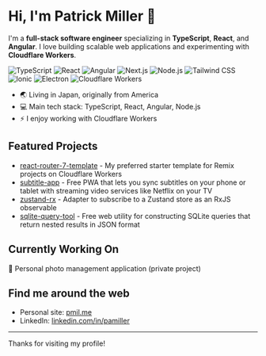 # Hi, I'm Patrick Miller 👋

I'm a **full-stack software engineer** specializing in **TypeScript**, **React**, and **Angular**.
I love building scalable web applications and experimenting with **Cloudflare Workers**.

![TypeScript](https://img.shields.io/badge/TypeScript-007ACC?style=flat&logo=typescript&logoColor=white)
![React](https://img.shields.io/badge/React-20232A?style=flat&logo=react&logoColor=61DAFB)
![Angular](https://img.shields.io/badge/Angular-DD0031?style=flat&logo=angular&logoColor=white)
![Next.js](https://img.shields.io/badge/next%20js-000000?style=flat&logo=nextdotjs&logoColor=white)
![Node.js](https://img.shields.io/badge/Node%20js-339933?style=flat&logo=nodedotjs&logoColor=white)
![Tailwind CSS](https://img.shields.io/badge/Tailwind%20CSS-38B2AC?style=flat&logo=tailwind-css&logoColor=white)
![Ionic](https://img.shields.io/badge/Ionic-3880FF?style=flat&logo=ionic&logoColor=white)
![Electron](https://img.shields.io/badge/Electron-47848F?style=flat&logo=electron&logoColor=white)
![Cloudflare Workers](https://img.shields.io/badge/Cloudflare%20Workers-F38020?style=flat&logo=cloudflare&logoColor=white)

- 🌏 Living in Japan, originally from America
- 💻 Main tech stack: TypeScript, React, Angular, Node.js
- ⚡ I enjoy working with Cloudflare Workers

## Featured Projects

- [react-router-7-template](https://github.com/patdx/react-router-7-template) - My preferred starter template for Remix projects on Cloudflare Workers
- [subtitle-app](https://github.com/patdx/subtitle-app) - Free PWA that lets you sync subtitles on your phone or tablet with streaming video services like Netflix on your TV
- [zustand-rx](https://github.com/patdx/zustand-rx) - Adapter to subscribe to a Zustand store as an RxJS observable
- [sqlite-query-tool](https://github.com/patdx/sqlite-query-tool) - Free web utility for constructing SQLite queries that return nested results in JSON format

## Currently Working On

📸 Personal photo management application (private project)

## Find me around the web

- Personal site: [pmil.me](https://www.pmil.me/)
- LinkedIn: [linkedin.com/in/pamiller](https://www.linkedin.com/in/pamiller)

---

Thanks for visiting my profile!
